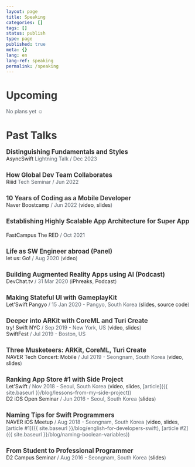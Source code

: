 ```yaml
---
layout: page
title: Speaking
categories: []
tags: []
status: publish
type: page
published: true
meta: {}
lang: en
lang-ref: speaking
permalink: /speaking
---
```

# Upcoming

No plans yet ☺️

# Past Talks 

<strong class="talk-title">Distinguishing Fundamentals and Styles</strong>
<img style="margin-left: 6px; margin-bottom: 3px" src="/assets/language-icons/kr.png" width="16"/>
<br>
[AsyncSwift](https://smartstore.naver.com/asyncswift/products/9588768076) Lightning Talk / Dec 2023

<strong class="talk-title">How Global Dev Team Collaborates</strong>
<img style="margin-left: 6px; margin-bottom: 3px" src="/assets/language-icons/kr.png" width="16"/>
<img style="margin-left: 6px; margin-bottom: 3px" src="/assets/language-icons/us.png" width="16"/>
<br>
[Riiid](https://riiid.com/) Tech Seminar / Jun 2022

<strong class="talk-title">10 Years of Coding as a Mobile Developer</strong>
<img style="margin-left: 6px; margin-bottom: 3px" src="/assets/language-icons/kr.png" width="16"/>
<br>
[Naver Boostcamp](https://blog.naver.com/boostcamp_official/222767326421) / Jun 2022 ([video](https://www.youtube.com/watch?v=PkVuZ2-TO10), [slides](https://present.do/documents/62a8e387f6365307fc445c0e))

<strong class="talk-title">Establishing Highly Scalable App Architecture for Super App</strong>
<img style="margin-left: 6px; margin-bottom: 3px" src="/assets/language-icons/kr.png" width="16"/>
<br>
[FastCampus The RED](https://fastcampus.co.kr/dev_red_rsj?utm_source=soojin-blog&utm_medium=about&utm_campaign=soojin) / Oct 2021

<strong class="talk-title">Life as SW Engineer abroad (Panel)</strong>
<img style="margin-left: 6px; margin-bottom: 3px" src="/assets/language-icons/kr.png" width="16"/>
<br>
[let us: Go!](https://let-us-go-2020-summer.vercel.app) / Aug 2020 ([video](https://youtu.be/i0FMti8pOsk))

<strong class="talk-title">Building Augmented Reality Apps using AI (Podcast)</strong>
<img style="margin-left: 6px; margin-bottom: 3px" src="/assets/language-icons/us.png" width="16"/>
<br>
[DevChat.tv](https://devchat.tv/iphreaks/ips-286-building-augmented-reality-apps-using-ai-with-soojin-ro/) / 31 Mar 2020 ([iPhreaks](https://devchat.tv/iphreaks/ips-286-building-augmented-reality-apps-using-ai-with-soojin-ro/), [Podcast](https://podcasts.apple.com/us/podcast/ips-286-building-augmented-reality-apps-using-ai-soojin/id634022060?i=1000470069918))

<strong class="talk-title">Making Stateful UI with GameplayKit</strong>
<img style="margin-left: 6px; margin-bottom: 3px" src="/assets/language-icons/kr.png" width="16"/>
<br>
[Let'Swift Pangyo](https://festa.io/events/803) / 15 Jan 2020 - Pangyo, South Korea ([slides](https://www.slideshare.net/soojinro9/gameplaykit-ui), [source code](https://github.com/nsoojin/VoiceControlSample-iOS))

<strong class="talk-title">Deeper into ARKit with CoreML and Turi Create</strong>
<img style="margin-left: 6px; margin-bottom: 3px" src="/assets/language-icons/us.png" width="16"/>
<br>
[try! Swift NYC](https://www.tryswift.co/events/2019/nyc/) / Sep 2019 - New York, US ([video](https://www.youtube.com/watch?v=VBZve4cLH4E), [slides](https://www.slideshare.net/soojinro9/deeper-into-arkit-with-coreml-and-turi-create))
<br>
[SwiftFest](https://swiftfest.io) / Jul 2019 - Boston, US

<strong class="talk-title">Three Musketeers: ARKit, CoreML, Turi Create</strong>
<img style="margin-left: 6px; margin-bottom: 3px" src="/assets/language-icons/kr.png" width="16"/>
<br>
[NAVER Tech Concert: Mobile](http://techcon.naver.com) / Jul 2019 - Seongnam, South Korea ([video](https://tv.naver.com/v/9342810/list/486582), [slides](https://www.slideshare.net/NaverEngineering/techcon-2019-mobile-ios41arkit-coreml-turi-create))

<strong class="talk-title">Ranking App Store #1 with Side Project</strong>
<img style="margin-left: 6px; margin-bottom: 3px" src="/assets/language-icons/kr.png" width="16"/>
<br>
[Let'Swift](http://letswift.kr/2018/) / Nov 2018 - Seoul, South Korea ([video](https://www.youtube.com/watch?v=_2t24zQvRFs), [slides](https://speakerdeck.com/nsoojin/saideu-peurojegteuro-aebseutoeo-1wi-gongryaghagi), [article]({{ site.baseurl }}/blog/lessons-from-my-side-project))
<br>
[D2 iOS Open Seminar](https://d2.naver.com/news/9814448) / Jun 2016 - Seoul, South Korea ([slides](https://www.slideshare.net/soojinro9/d2-63435589))

<strong class="talk-title">Naming Tips for Swift Programmers</strong>
<img style="margin-left: 6px; margin-bottom: 3px" src="/assets/language-icons/kr.png" width="16"/>
<br>
[NAVER iOS Meetup](https://recruit.webtoonscorp.com/webtoon/ko/job/list) / Aug 2018 - Seongnam, South Korea ([video](https://tv.naver.com/v/4980432), [slides](https://speakerdeck.com/nsoojin/gaebaljareul-wihan-yeongeo-munbeob), [article #1]({{ site.baseurl }}/blog/english-for-developers-swift), [article #2]({{ site.baseurl }}/blog/naming-boolean-variables))

<strong class="talk-title">From Student to Professional Programmer</strong>
<img style="margin-left: 6px; margin-bottom: 3px" src="/assets/language-icons/kr.png" width="16"/>
<br>
[D2 Campus Seminar](https://d2.naver.com/news/0344295) / Aug 2016 - Seongnam, South Korea ([slides](https://www.slideshare.net/soojinro9/d2-65385330))

<style type="text/css">
  .talk-title {
    color: #353535;
    font-size: 17px;
    font-weight: bold;
    margin-bottom: 0px;
  }
  a { 
  	text-decoration: none;
  }
  a:hover { 
  	text-decoration: underline; 
  }
  p {
    color: #586069;
    overflow: hidden;
    margin-bottom: 26px;
  }
  h1 {
  	color: #353535;
  }
</style>